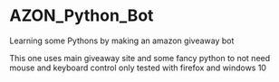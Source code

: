 # AZON_Python_Bot
Learning some Pythons by making an amazon giveaway bot

This one uses main giveaway site and some fancy python to not need mouse and keyboard control only tested with firefox and windows 10
